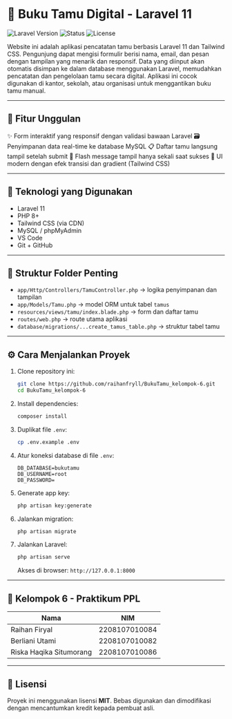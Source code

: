 # 📘 Buku Tamu Digital - Laravel 11

![Laravel Version](https://img.shields.io/badge/Laravel-11-red)
![Status](https://img.shields.io/badge/status-active-brightgreen)
![License](https://img.shields.io/badge/license-MIT-blue)


Website ini adalah aplikasi pencatatan tamu berbasis Laravel 11 dan Tailwind CSS. Pengunjung dapat mengisi formulir berisi nama, email, dan pesan dengan tampilan yang menarik dan responsif. Data yang diinput akan otomatis disimpan ke dalam database menggunakan Laravel, memudahkan pencatatan dan pengelolaan tamu secara digital. Aplikasi ini cocok digunakan di kantor, sekolah, atau organisasi untuk menggantikan buku tamu manual.

---

## 🚀 Fitur Unggulan

✨ Form interaktif yang responsif dengan validasi bawaan Laravel
🗃️ Penyimpanan data real-time ke database MySQL
📋 Daftar tamu langsung tampil setelah submit
🔔 Flash message tampil hanya sekali saat sukses
🎨 UI modern dengan efek transisi dan gradient (Tailwind CSS)

---

## 🧱 Teknologi yang Digunakan

* Laravel 11
* PHP 8+
* Tailwind CSS (via CDN)
* MySQL / phpMyAdmin
* VS Code
* Git + GitHub

---

## 📂 Struktur Folder Penting

* `app/Http/Controllers/TamuController.php` → logika penyimpanan dan tampilan
* `app/Models/Tamu.php` → model ORM untuk tabel `tamus`
* `resources/views/tamu/index.blade.php` → form dan daftar tamu
* `routes/web.php` → route utama aplikasi
* `database/migrations/...create_tamus_table.php` → struktur tabel tamu

---

## ⚙️ Cara Menjalankan Proyek

1. Clone repository ini:

   ```bash
   git clone https://github.com/raihanfryll/BukuTamu_kelompok-6.git
   cd BukuTamu_kelompok-6
   ```

2. Install dependencies:

   ```bash
   composer install
   ```

3. Duplikat file `.env`:

   ```bash
   cp .env.example .env
   ```

4. Atur koneksi database di file `.env`:

   ```env
   DB_DATABASE=bukutamu
   DB_USERNAME=root
   DB_PASSWORD=
   ```

5. Generate app key:

   ```bash
   php artisan key:generate
   ```

6. Jalankan migration:

   ```bash
   php artisan migrate
   ```

7. Jalankan Laravel:

   ```bash
   php artisan serve
   ```

   Akses di browser: `http://127.0.0.1:8000`

---


## 👥 Kelompok 6 - Praktikum PPL

| Nama                    | NIM           |
| ----------------------- | ------------- |
| Raihan Firyal           | 2208107010084 |
| Berliani Utami          | 2208107010082 |
| Riska Haqika Situmorang | 2208107010086 |

---

## 📄 Lisensi

Proyek ini menggunakan lisensi **MIT**. Bebas digunakan dan dimodifikasi dengan mencantumkan kredit kepada pembuat asli.


